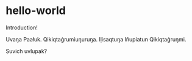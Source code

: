 # hello-world
Introduction!

Uvaŋa Paałuk. Qikiqtaġrumiuŋuruŋa. Iḷisaqtuŋa Iñupiatun Qikiqtaġruŋmi.

Suvich uvlupak?
